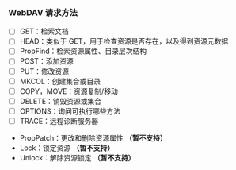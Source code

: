 ### WebDAV 请求方法

- [ ] GET：检索文档
- [ ] HEAD：类似于 GET，用于检查资源是否存在，以及得到资源元数据
- [ ] PropFind：检索资源属性、目录层次结构
- [ ] POST：添加资源
- [ ] PUT：修改资源
- [ ] MKCOL：创建集合或目录
- [ ] COPY，MOVE：资源复制/移动
- [ ] DELETE：销毁资源或集合
- [ ] OPTIONS：询问可执行哪些方法
- [ ] TRACE：远程诊断服务器
- PropPatch：更改和删除资源属性 **（暂不支持）**
- Lock：锁定资源 **（暂不支持）**
- Unlock：解除资源锁定 **（暂不支持）**